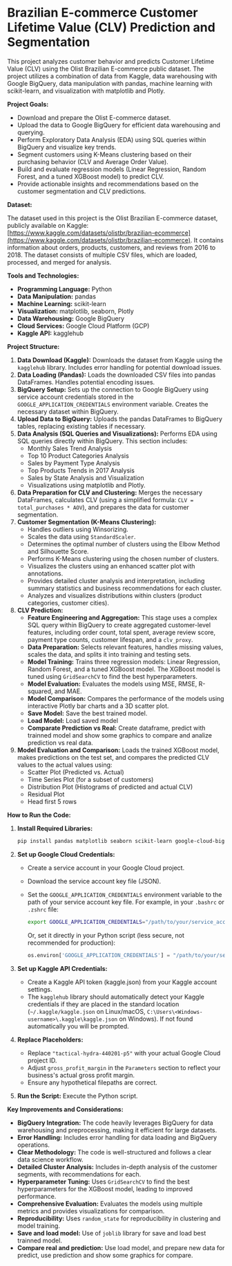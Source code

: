 # Brazilian E-commerce Customer Lifetime Value (CLV) Prediction and Segmentation

This project analyzes customer behavior and predicts Customer Lifetime Value (CLV) using the Olist Brazilian E-commerce public dataset.  The project utilizes a combination of data from Kaggle, data warehousing with Google BigQuery, data manipulation with pandas, machine learning with scikit-learn, and visualization with matplotlib and Plotly.

**Project Goals:**

*   Download and prepare the Olist E-commerce dataset.
*   Upload the data to Google BigQuery for efficient data warehousing and querying.
*   Perform Exploratory Data Analysis (EDA) using SQL queries within BigQuery and visualize key trends.
*   Segment customers using K-Means clustering based on their purchasing behavior (CLV and Average Order Value).
*   Build and evaluate regression models (Linear Regression, Random Forest, and a tuned XGBoost model) to predict CLV.
*   Provide actionable insights and recommendations based on the customer segmentation and CLV predictions.

**Dataset:**

The dataset used in this project is the Olist Brazilian E-commerce dataset, publicly available on Kaggle: [https://www.kaggle.com/datasets/olistbr/brazilian-ecommerce](https://www.kaggle.com/datasets/olistbr/brazilian-ecommerce).  It contains information about orders, products, customers, and reviews from 2016 to 2018.  The dataset consists of multiple CSV files, which are loaded, processed, and merged for analysis.

**Tools and Technologies:**

*   **Programming Language:** Python
*   **Data Manipulation:** pandas
*   **Machine Learning:** scikit-learn
*   **Visualization:** matplotlib, seaborn, Plotly
*   **Data Warehousing:** Google BigQuery
*   **Cloud Services:** Google Cloud Platform (GCP)
*  **Kaggle API:** kagglehub

**Project Structure:**

1.  **Data Download (Kaggle):** Downloads the dataset from Kaggle using the `kagglehub` library. Includes error handling for potential download issues.
2.  **Data Loading (Pandas):** Loads the downloaded CSV files into pandas DataFrames.  Handles potential encoding issues.
3.  **BigQuery Setup:** Sets up the connection to Google BigQuery using service account credentials stored in the `GOOGLE_APPLICATION_CREDENTIALS` environment variable.  Creates the necessary dataset within BigQuery.
4.  **Upload Data to BigQuery:** Uploads the pandas DataFrames to BigQuery tables, replacing existing tables if necessary.
5.  **Data Analysis (SQL Queries and Visualizations):** Performs EDA using SQL queries directly within BigQuery.  This section includes:
    *   Monthly Sales Trend Analysis
    *   Top 10 Product Categories Analysis
    *   Sales by Payment Type Analysis
    *   Top Products Trends in 2017 Analysis
    *   Sales by State Analysis and Visualization
    *   Visualizations using matplotlib and Plotly.
6.  **Data Preparation for CLV and Clustering:** Merges the necessary DataFrames, calculates CLV (using a simplified formula: `CLV = total_purchases * AOV`), and prepares the data for customer segmentation.
7.  **Customer Segmentation (K-Means Clustering):**
    *   Handles outliers using Winsorizing.
    *   Scales the data using `StandardScaler`.
    *   Determines the optimal number of clusters using the Elbow Method and Silhouette Score.
    *   Performs K-Means clustering using the chosen number of clusters.
    *   Visualizes the clusters using an enhanced scatter plot with annotations.
    *   Provides detailed cluster analysis and interpretation, including summary statistics and business recommendations for each cluster.
    *  Analyzes and visualizes distributions within clusters (product categories, customer cities).
8. **CLV Prediction:**
    *  **Feature Engineering and Aggregation:** This stage uses a complex SQL query within BigQuery to create aggregated customer-level features, including order count, total spent, average review score, payment type counts, customer lifespan, and a `clv_proxy`.
    * **Data Preparation:** Selects relevant features, handles missing values, scales the data, and splits it into training and testing sets.
    * **Model Training:** Trains three regression models: Linear Regression, Random Forest, and a tuned XGBoost model. The XGBoost model is tuned using `GridSearchCV` to find the best hyperparameters.
    * **Model Evaluation:** Evaluates the models using MSE, RMSE, R-squared, and MAE.
    * **Model Comparison:** Compares the performance of the models using interactive Plotly bar charts and a 3D scatter plot.
    * **Save Model:** Save the best trained model.
    * **Load Model:** Load saved model
    * **Comparate Prediction vs Real:** Create dataframe, predict with trainned model and show some graphics to compare and analize prediction vs real data.
9.  **Model Evaluation and Comparison:**  Loads the trained XGBoost model, makes predictions on the test set, and compares the predicted CLV values to the actual values using:
    * Scatter Plot (Predicted vs. Actual)
    * Time Series Plot (for a subset of customers)
    * Distribution Plot (Histograms of predicted and actual CLV)
    * Residual Plot
    * Head first 5 rows

**How to Run the Code:**

1.  **Install Required Libraries:**

    ```bash
    pip install pandas matplotlib seaborn scikit-learn google-cloud-bigquery pandas-gbq kagglehub plotly joblib
    ```
2.  **Set up Google Cloud Credentials:**
    *   Create a service account in your Google Cloud project.
    *   Download the service account key file (JSON).
    *   Set the `GOOGLE_APPLICATION_CREDENTIALS` environment variable to the path of your service account key file.  For example, in your `.bashrc` or `.zshrc` file:

        ```bash
        export GOOGLE_APPLICATION_CREDENTIALS="/path/to/your/service_account_key.json"
        ```
        Or, set it directly in your Python script (less secure, not recommended for production):
        ```python
        os.environ['GOOGLE_APPLICATION_CREDENTIALS'] = "/path/to/your/service_account_key.json"
        ```
3.  **Set up Kaggle API Credentials:**
    *   Create a Kaggle API token (kaggle.json) from your Kaggle account settings.
    * The `kagglehub` library should automatically detect your Kaggle credentials if they are placed in the standard location (`~/.kaggle/kaggle.json` on Linux/macOS, `C:\Users\<Windows-username>\.kaggle\kaggle.json` on Windows). If not found automatically you will be prompted.
4.  **Replace Placeholders:**
    *   Replace `"tactical-hydra-440201-p5"` with your actual Google Cloud project ID.
    *   Adjust `gross_profit_margin` in the `Parameters` section to reflect your business's actual gross profit margin.
    *   Ensure any hypothetical filepaths are correct.
5.  **Run the Script:** Execute the Python script.

**Key Improvements and Considerations:**

*   **BigQuery Integration:** The code heavily leverages BigQuery for data warehousing and preprocessing, making it efficient for large datasets.
*   **Error Handling:** Includes error handling for data loading and BigQuery operations.
*   **Clear Methodology:** The code is well-structured and follows a clear data science workflow.
*   **Detailed Cluster Analysis:**  Includes in-depth analysis of the customer segments, with recommendations for each.
*   **Hyperparameter Tuning:** Uses `GridSearchCV` to find the best hyperparameters for the XGBoost model, leading to improved performance.
*   **Comprehensive Evaluation:** Evaluates the models using multiple metrics and provides visualizations for comparison.
*   **Reproducibility:** Uses `random_state` for reproducibility in clustering and model training.
* **Save and load model:** Use of `joblib` library for save and load best trainned model.
* **Compare real and prediction:** Use load model, and prepare new data for predict, use prediction and show some graphics for compare.
